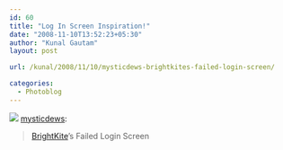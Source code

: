 ```yaml
---
id: 60
title: "Log In Screen Inspiration!"
date: "2008-11-10T13:52:23+05:30"
author: "Kunal Gautam"
layout: post

url: /kunal/2008/11/10/mysticdews-brightkites-failed-login-screen/

categories:
  - Photoblog
---
```


![](/post/60/brightkite.jpg)
[mysticdews](http://mysticdews.tumblr.com/post/34636348/brightkites-failed-login-screen):

> [BrightKite](http://brightkite.com/ "BrightKite")’s Failed Login Screen
